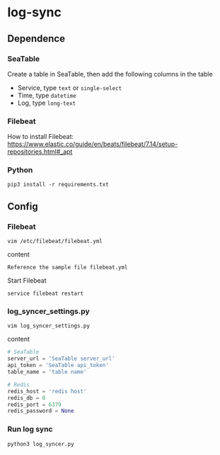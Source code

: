 # log-sync

## Dependence

### SeaTable

Create a table in SeaTable, then add the following columns in the table

* Service, type `text` or `single-select`
* Time, type `datetime`
* Log, type `long-text`

### Filebeat

How to install Filebeat: <https://www.elastic.co/guide/en/beats/filebeat/7.14/setup-repositories.html#_apt>

### Python

```shell
pip3 install -r requirements.txt
```

## Config

### Filebeat

```shell
vim /etc/filebeat/filebeat.yml
```

content

```text
Reference the sample file filebeat.yml
```

Start Filebeat

```shell
service filebeat restart
```

### log_syncer_settings.py

```shell
vim log_syncer_settings.py
```

content

```python
# SeaTable
server_url = 'SeaTable server_url'
api_token = 'SeaTable api_token'
table_name = 'table name'

# Redis
redis_host = 'redis host'
redis_db = 0
redis_port = 6379
redis_password = None
```

### Run log sync

```shell
python3 log_syncer.py
```
